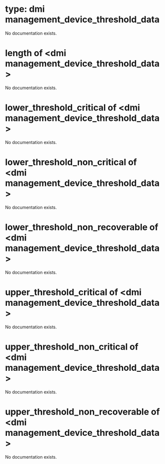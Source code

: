 # type: dmi management_device_threshold_data

No documentation exists.

# length of &lt;dmi management_device_threshold_data&gt;

No documentation exists.

# lower_threshold_critical of &lt;dmi management_device_threshold_data&gt;

No documentation exists.

# lower_threshold_non_critical of &lt;dmi management_device_threshold_data&gt;

No documentation exists.

# lower_threshold_non_recoverable of &lt;dmi management_device_threshold_data&gt;

No documentation exists.

# upper_threshold_critical of &lt;dmi management_device_threshold_data&gt;

No documentation exists.

# upper_threshold_non_critical of &lt;dmi management_device_threshold_data&gt;

No documentation exists.

# upper_threshold_non_recoverable of &lt;dmi management_device_threshold_data&gt;

No documentation exists.
